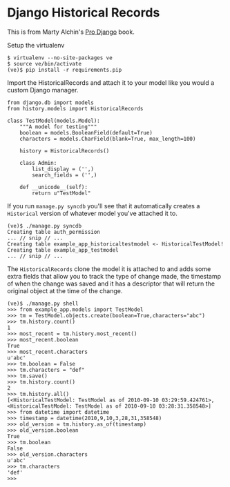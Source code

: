 Django Historical Records
=========================

This is from Marty Alchin's [Pro Django](http://prodjango.com/) book.

Setup the virtualenv

    $ virtualenv --no-site-packages ve
    $ source ve/bin/activate
    (ve)$ pip install -r requirements.pip
    

Import the HistoricalRecords and attach it to your model like you would a custom Django manager.

    from django.db import models
    from history.models import HistoricalRecords

    class TestModel(models.Model):
        """A model for testing"""
        boolean = models.BooleanField(default=True)
        characters = models.CharField(blank=True, max_length=100)
        
        history = HistoricalRecords()

        class Admin:
            list_display = ('',)
            search_fields = ('',)

        def __unicode__(self):
            return u"TestModel"

If you run `manage.py syncdb` you'll see that it automatically creates a `Historical` version of whatever model you've attached it to.

    (ve)$ ./manage.py syncdb
    Creating table auth_permission
    ... // snip // ...
    Creating table example_app_historicaltestmodel <- HistoricalTestModel!
    Creating table example_app_testmodel
    ... // snip // ...

The `HistoricalRecords` clone the model it is attached to and adds some extra fields that allow you to track the type of change made, the timestamp of when the change was saved and it has a descriptor that will return the original object at the time of the change.

    (ve)$ ./manage.py shell
    >>> from example_app.models import TestModel
    >>> tm = TestModel.objects.create(boolean=True,characters="abc")
    >>> tm.history.count()
    1
    >>> most_recent = tm.history.most_recent()
    >>> most_recent.boolean
    True
    >>> most_recent.characters
    u'abc'
    >>> tm.boolean = False
    >>> tm.characters = "def"
    >>> tm.save()
    >>> tm.history.count()
    2
    >>> tm.history.all()
    [<HistoricalTestModel: TestModel as of 2010-09-10 03:29:59.424761>, <HistoricalTestModel: TestModel as of 2010-09-10 03:28:31.358548>]
    >>> from datetime import datetime
    >>> timestamp = datetime(2010,9,10,3,28,31,358548)
    >>> old_version = tm.history.as_of(timestamp)
    >>> old_version.boolean
    True
    >>> tm.boolean
    False
    >>> old_version.characters
    u'abc'
    >>> tm.characters
    'def'
    >>> 
    
